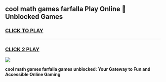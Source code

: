 
## cool math games farfalla Play Online 👋 Unblocked Games
<h3>
<a href="https://news.freeplayer.one?title=cool_math_games_farfalla&ref=17CMG">CLICK TO PLAY</a></h3>
<hr>

<h3>
<a href="https://news.freeplayer.one?title=cool_math_games_farfalla&ref=17CMG">CLICK 2 PLAY</a>
  
</h3>

<a href="https://news.freeplayer.one?title=cool_math_games_farfalla&ref=17CMG/"><img src="https://clearcache.store/games.png"></a>


**cool math games farfalla games unblocked: Your Gateway to Fun and Accessible Online Gaming**
